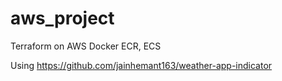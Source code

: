 # aws_project
Terraform on AWS
Docker
ECR, ECS

Using https://github.com/jainhemant163/weather-app-indicator